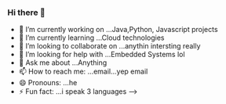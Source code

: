 ### Hi there 👋


- 🔭 I’m currently working on ...Java,Python, Javascript projects
- 🌱 I’m currently learning ...Cloud technologies
- 👯 I’m looking to collaborate on ...anythin intersting really
- 🤔 I’m looking for help with ...Embedded Systems lol
- 💬 Ask me about ...Anything
- 📫 How to reach me: ...email...yep email
- 😄 Pronouns: ...he
- ⚡ Fun fact: ...i speak 3 languages
-->
